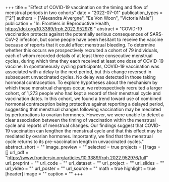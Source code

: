 +++
title = "Effect of COVID-19 vaccination on the timing and flow of menstrual periods in two cohorts"
date = "2022-07-01"
publication_types = ["2"]
authors = ["Alexandra Alvergne", "Ee Von Woon", "Victoria Male"]
publication = "In: Frontiers in Reproductive Health, https://doi.org/10.3389/frph.2022.952976 "
abstract = "COVID-19 vaccination protects against the potentially serious consequences of SARS-CoV-2 infection, but some people have been hesitant to receive the vaccine because of reports that it could affect menstrual bleeding. To determine whether this occurs we prospectively recruited a cohort of 79 individuals, each of whom recorded details of at least three consecutive menstrual cycles, during which time they each received at least one dose of COVID-19 vaccine. In spontaneously cycling participants, COVID-19 vaccination was associated with a delay to the next period, but this change reversed in subsequent unvaccinated cycles. No delay was detected in those taking hormonal contraception. To explore hypotheses about the mechanism by which these menstrual changes occur, we retrospectively recruited a larger cohort, of 1,273 people who had kept a record of their menstrual cycle and vaccination dates. In this cohort, we found a trend toward use of combined hormonal contraception being protective against reporting a delayed period, suggesting that menstrual changes following vaccination may be mediated by perturbations to ovarian hormones. However, we were unable to detect a clear association between the timing of vaccination within the menstrual cycle and reports of menstrual changes. Our findings suggest that COVID-19 vaccination can lengthen the menstrual cycle and that this effect may be mediated by ovarian hormones. Importantly, we find that the menstrual cycle returns to its pre-vaccination length in unvaccinated cycles."
abstract_short = ""
image_preview = ""
selected = true
projects = []
tags = []
url_pdf = "https://www.frontiersin.org/articles/10.3389/frph.2022.952976/full"
url_preprint = ""
url_code = ""
url_dataset = ""
url_project = ""
url_slides = ""
url_video = ""
url_poster = ""
url_source = ""
math = true
highlight = true
[header]
image = ""
caption = ""
+++
